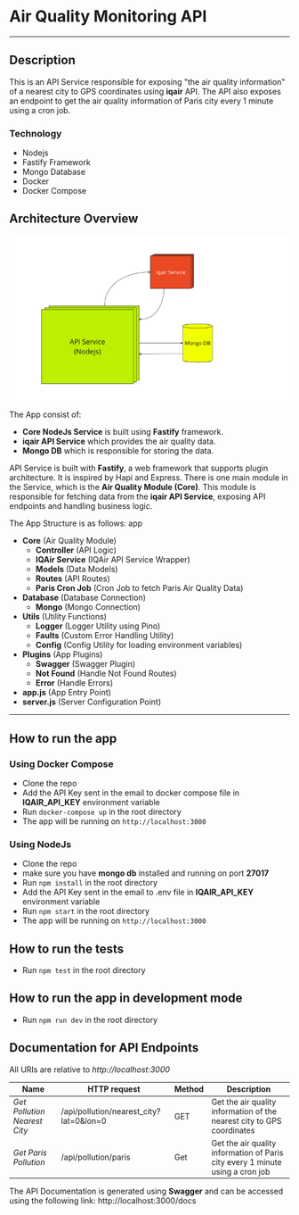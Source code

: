 # Air Quality Monitoring API
---
## Description

This is an API Service responsible for exposing "the air quality information" of a nearest city to GPS coordinates using **iqair** API. The API also exposes an endpoint to get the air quality information of Paris city every 1 minute using a cron job.
### Technology
- Nodejs
- Fastify Framework
- Mongo Database
- Docker
- Docker Compose


## Architecture Overview

![Alt text](https://github.com/mostafaSalah12/air_quality/blob/master/docs/architecture.png "air quality architecture")

The App consist of:
- **Core NodeJs Service** is built using **Fastify** framework.
- **iqair API Service** which provides the air quality data.
- **Mongo DB** which is responsible for storing the data. 

API Service is built with **Fastify**, a web framework that supports plugin architecture. It is inspired by Hapi and Express. There is one main module in the Service, which is the **Air Quality Module (Core)**. This module is responsible for fetching data from the **iqair API Service**, exposing API endpoints and handling business logic.

The App Structure is as follows:
app
- **Core** (Air Quality Module)
    - **Controller** (API Logic)
    - **IQAir Service** (IQAir API Service Wrapper)
    - **Models** (Data Models)
    - **Routes** (API Routes)
    - **Paris Cron Job** (Cron Job to fetch Paris Air Quality Data)
- **Database** (Database Connection)
    - **Mongo** (Mongo Connection)
- **Utils** (Utility Functions)
    - **Logger** (Logger Utility using Pino)
    - **Faults** (Custom Error Handling Utility)
    - **Config** (Config Utility for loading environment variables)
- **Plugins** (App Plugins)
    - **Swagger** (Swagger Plugin)
    - **Not Found** (Handle Not Found Routes)
    - **Error** (Handle Errors)
- **app.js** (App Entry Point)
- **server.js** (Server Configuration Point)

---

## How to run the app

### Using Docker Compose
- Clone the repo
- Add the API Key sent in the email to docker compose file in **IQAIR_API_KEY** environment variable
- Run `docker-compose up` in the root directory
- The app will be running on `http://localhost:3000`

### Using NodeJs

- Clone the repo
- make sure you have **mongo db** installed and running on port **27017**
- Run `npm install` in the root directory
- Add the API Key sent in the email to .env file in **IQAIR_API_KEY** environment variable
- Run `npm start` in the root directory
- The app will be running on `http://localhost:3000`


## How to run the tests

- Run ``` npm test ``` in the root directory

## How to run the app in development mode

- Run ``` npm run dev ``` in the root directory


## Documentation for API Endpoints

All URIs are relative to *http://localhost:3000*

Name  | HTTP request | Method |Description
------------ | ------------- | ------------- | -------------
*Get Pollution Nearest City* | /api/pollution/nearest_city?lat=0&lon=0 | GET | Get the air quality information of the nearest city to GPS coordinates
*Get Paris Pollution* | /api/pollution/paris | Get | Get the air quality information of Paris city every 1 minute using a cron job


The API Documentation is generated using **Swagger** and can be accessed using the following link:
http://localhost:3000/docs